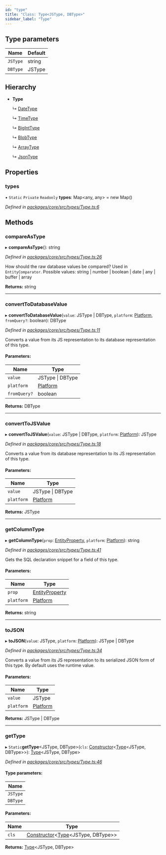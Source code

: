 ```yaml
---
id: "type"
title: "Class: Type<JSType, DBType>"
sidebar_label: "Type"
---
```


## Type parameters

Name | Default |
------ | ------ |
`JSType` | string |
`DBType` | JSType |

## Hierarchy

* **Type**

  ↳ [DateType](datetype.md)

  ↳ [TimeType](timetype.md)

  ↳ [BigIntType](biginttype.md)

  ↳ [BlobType](blobtype.md)

  ↳ [ArrayType](arraytype.md)

  ↳ [JsonType](jsontype.md)

## Properties

### types

▪ `Static` `Private` `Readonly` **types**: Map&#60;any, any> = new Map()

*Defined in [packages/core/src/types/Type.ts:6](https://github.com/mikro-orm/mikro-orm/blob/4249b052e/packages/core/src/types/Type.ts#L6)*

## Methods

### compareAsType

▸ **compareAsType**(): string

*Defined in [packages/core/src/types/Type.ts:26](https://github.com/mikro-orm/mikro-orm/blob/4249b052e/packages/core/src/types/Type.ts#L26)*

How should the raw database values be compared? Used in `EntityComparator`.
Possible values: string | number | boolean | date | any | buffer | array

**Returns:** string

___

### convertToDatabaseValue

▸ **convertToDatabaseValue**(`value`: JSType \| DBType, `platform`: [Platform](platform.md), `fromQuery?`: boolean): DBType

*Defined in [packages/core/src/types/Type.ts:11](https://github.com/mikro-orm/mikro-orm/blob/4249b052e/packages/core/src/types/Type.ts#L11)*

Converts a value from its JS representation to its database representation of this type.

#### Parameters:

Name | Type |
------ | ------ |
`value` | JSType \| DBType |
`platform` | [Platform](platform.md) |
`fromQuery?` | boolean |

**Returns:** DBType

___

### convertToJSValue

▸ **convertToJSValue**(`value`: JSType \| DBType, `platform`: [Platform](platform.md)): JSType

*Defined in [packages/core/src/types/Type.ts:18](https://github.com/mikro-orm/mikro-orm/blob/4249b052e/packages/core/src/types/Type.ts#L18)*

Converts a value from its database representation to its JS representation of this type.

#### Parameters:

Name | Type |
------ | ------ |
`value` | JSType \| DBType |
`platform` | [Platform](platform.md) |

**Returns:** JSType

___

### getColumnType

▸ **getColumnType**(`prop`: [EntityProperty](../interfaces/entityproperty.md), `platform`: [Platform](platform.md)): string

*Defined in [packages/core/src/types/Type.ts:41](https://github.com/mikro-orm/mikro-orm/blob/4249b052e/packages/core/src/types/Type.ts#L41)*

Gets the SQL declaration snippet for a field of this type.

#### Parameters:

Name | Type |
------ | ------ |
`prop` | [EntityProperty](../interfaces/entityproperty.md) |
`platform` | [Platform](platform.md) |

**Returns:** string

___

### toJSON

▸ **toJSON**(`value`: JSType, `platform`: [Platform](platform.md)): JSType \| DBType

*Defined in [packages/core/src/types/Type.ts:34](https://github.com/mikro-orm/mikro-orm/blob/4249b052e/packages/core/src/types/Type.ts#L34)*

Converts a value from its JS representation to its serialized JSON form of this type.
By default uses the runtime value.

#### Parameters:

Name | Type |
------ | ------ |
`value` | JSType |
`platform` | [Platform](platform.md) |

**Returns:** JSType \| DBType

___

### getType

▸ `Static`**getType**&#60;JSType, DBType>(`cls`: [Constructor](../index.md#constructor)&#60;[Type](type.md)&#60;JSType, DBType>>): [Type](type.md)&#60;JSType, DBType>

*Defined in [packages/core/src/types/Type.ts:46](https://github.com/mikro-orm/mikro-orm/blob/4249b052e/packages/core/src/types/Type.ts#L46)*

#### Type parameters:

Name |
------ |
`JSType` |
`DBType` |

#### Parameters:

Name | Type |
------ | ------ |
`cls` | [Constructor](../index.md#constructor)&#60;[Type](type.md)&#60;JSType, DBType>> |

**Returns:** [Type](type.md)&#60;JSType, DBType>
